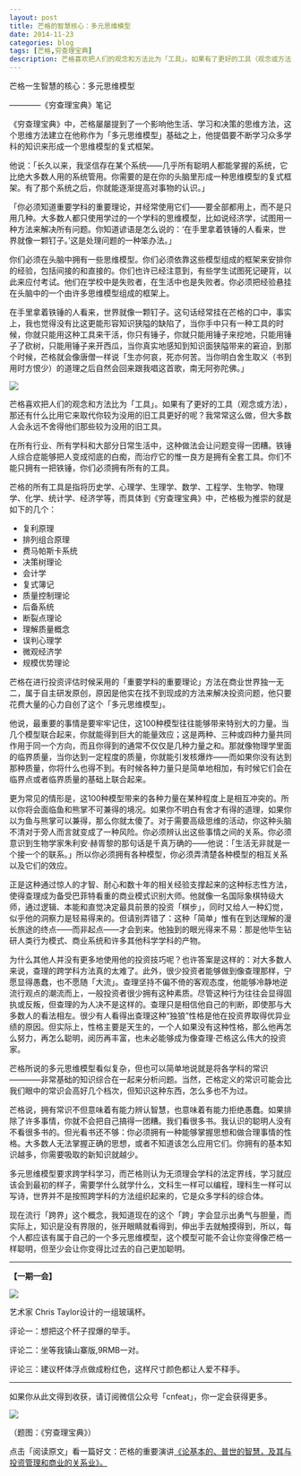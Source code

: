 ```yaml
---
layout: post
title: 芒格的智慧核心：多元思维模型
date: 2014-11-23
categories: blog
tags: [芒格,穷查理宝典]
description: 芒格喜欢把人们的观念和方法比为「工具」。如果有了更好的工具（观念或方法），那还有什么比用它来取代你较为没用的旧工具更好的呢？我常常这么做，但大多数人会永远不舍得他们那些较为没用的旧工具。这一篇读书笔记是《穷查理宝典》系列笔记中最重要的一篇，没有之一。
---
```



芒格一生智慧的核心：多元思维模型

————《穷查理宝典》笔记


《穷查理宝典》中，芒格屡屡提到了一个影响他生活、学习和决策的思维方法，这个思维方法建立在他称作为「多元思维模型」基础之上，他提倡要不断学习众多学科的知识来形成一个思维模型的复式框架。

他说：「长久以来，我坚信存在某个系统——几乎所有聪明人都能掌握的系统，它比绝大多数人用的系统管用。你需要的是在你的头脑里形成一种思维模型的复式框架。有了那个系统之后，你就能逐渐提高对事物的认识。」

「你必须知道重要学科的重要理论，并经常使用它们——要全部都用上，而不是只用几种。大多数人都只使用学过的一个学科的思维模型，比如说经济学，试图用一种方法来解决所有问题。你知道谚语是怎么说的：‘在手里拿着铁锤的人看来，世界就像一颗钉子。’这是处理问题的一种笨办法。」

你们必须在头脑中拥有一些思维模型。你们必须依靠这些模型组成的框架来安排你的经验，包括间接的和直接的。你们也许已经注意到，有些学生试图死记硬背，以此来应付考试。他们在学校中是失败者，在生活中也是失败者。你必须把经验悬挂在头脑中的一个由许多思维模型组成的框架上。 

在手里拿着铁锤的人看来，世界就像一颗钉子。这句话经常挂在芒格的口中，事实上，我也觉得没有比这更能形容知识狭隘的缺陷了，当你手中只有一种工具的时候，你就只能用这种工具来干活，你只有锤子，你就只能用锤子来挖地，只能用锤子了砍树，只能用锤子来开西瓜，当你真实地感知到知识面狭隘带来的窘迫，到那个时候，芒格就会像唐僧一样说「生亦何哀，死亦何苦。当你明白舍生取义（书到用时方恨少）的道理之后自然会回来跟我唱这首歌，南无阿弥陀佛。」

![](http://cnfeat.qiniudn.com/Image-000-11-20-10-41.png)

芒格喜欢把人们的观念和方法比为「工具」。如果有了更好的工具（观念或方法），那还有什么比用它来取代你较为没用的旧工具更好的呢？我常常这么做，但大多数人会永远不舍得他们那些较为没用的旧工具。

在所有行业、所有学科和大部分日常生活中，这种做法会让问题变得一团糟。铁锤人综合症能够把人变成彻底的白痴，而治疗它的惟一良方是拥有全套工具。你们不能只拥有一把铁锤，你们必须拥有所有的工具。

芒格的所有工具是指将历史学、心理学、生理学、数学、工程学、生物学、物理学、化学、统计学、经济学等，而具体到《穷查理宝典》中，芒格极为推崇的就是如下的几个：

- 复利原理
- 排列组合原理
- 费马帕斯卡系统
- 决策树理论
- 会计学
- 复式簿记
- 质量控制理论
- 后备系统
- 断裂点理论
- 理解质量概念
- 误判心理学
- 微观经济学
- 规模优势理论

芒格在进行投资评估时候采用的「重要学科的重要理论」方法在商业世界独一无二，属于自主研发原创，原因是他实在找不到现成的方法来解决投资问题，他只要花费大量的心力自创了这个「多元思维模型」。

他说，最重要的事情是要牢牢记住，这100种模型往往能够带来特别大的力量。当几个模型联合起来，你就能得到巨大的能量效应；这是两种、三种或四种力量共同作用于同一个方向，而且你得到的通常不仅仅是几种力量之和。那就像物理学里面的临界质量，当你达到一定程度的质量，你就能引发核爆炸——而如果你没有达到那种质量，你将什么也得不到。有时候各种力量只是简单地相加，有时候它们会在临界点或者临界质量的基础上联合起来。

更为常见的情形是，这100种模型带来的各种力量在某种程度上是相互冲突的。所以你将会面临鱼和熊掌不可兼得的境况。如果你不明白有舍才有得的道理，如果你以为鱼与熊掌可以兼得，那么你就太傻了。对于需要高级思维的活动，你这种头脑不清对于旁人而言就变成了一种风险。你必须辨认出这些事情之间的关系。你必须意识到生物学家朱利安·赫胥黎的那句话是千真万确的——他说：「生活无非就是一个接一个的联系。」所以你必须拥有各种模型，你必须弄清楚各种模型的相互关系以及它们的效应。

正是这种通过惊人的才智、耐心和数十年的相关经验支撑起来的这种标志性方法，使得查理成为备受巴菲特看重的商业模式识别大师。他就像一名国际象棋特级大师，通过逻辑、本能和直觉决定最具前景的投资「棋步」，同时又给人一种幻觉，似乎他的洞察力是轻易得来的。但请别弄错了：这种「简单」惟有在到达理解的漫长旅途的终点——而非起点——才会到来。他独到的眼光得来不易：那是他毕生钻研人类行为模式、商业系统和许多其他科学学科的产物。

为什么其他人并没有更多地使用他的投资技巧呢？也许答案是这样的：对大多数人来说，查理的跨学科方法真的太难了。此外，很少投资者能够做到像查理那样，宁愿显得愚蠢，也不愿随「大流」。查理坚持不偏不倚的客观态度，他能够冷静地逆流行观点的潮流而上，一般投资者很少拥有这种素质。尽管这种行为往往会显得固执或反叛，但查理的为人决不是这样的。查理只是相信他自己的判断，即使那与大多数人的看法相左。很少有人看得出查理这种“独狼”性格是他在投资界取得优异业绩的原因。但实际上，性格主要是天生的，一个人如果没有这种性格，那么他再怎么努力，再怎么聪明，阅历再丰富，也未必能够成为像查理·芒格这么伟大的投资家。

芒格所说的多元思维模型看似复杂，但也可以简单地说就是将各学科的常识————非常基础的知识综合在一起来分析问题。当然，芒格定义的常识可能会比我们眼中的常识会高好几个档次，但知识这种东西，怎么多也不为过。

芒格说，拥有常识不但意味着有能力辨认智慧，也意味着有能力拒绝愚蠢。如果排除了许多事情，你就不会把自己搞得一团糟。我们看很多书。我认识的聪明人没有不看很多书的。但光看书还不够：你必须拥有一种能够掌握思想和做合理事情的性格。大多数人无法掌握正确的思想，或者不知道该怎么应用它们。你拥有的基本知识越多，你需要吸取的新知识就越少。

多元思维模型要求跨学科学习，而芒格则认为无须理会学科的法定界线，学习就应该会到最初的样子，需要学什么就学什么，文科生一样可以编程，理科生一样可以写诗，世界并不是按照跨学科的方法组织起来的，它是众多学科的综合体。

现在流行「跨界」这个概念，我知道现在的这个「跨」字会显示出勇气与胆量，而实际上，知识是没有界限的，张开眼睛就看得到，伸出手去就触摸得到，所以，每个人都应该有属于自己的一个多元思维模型，这个模型可能不会让你变得像芒格一样聪明，但至少会让你变得比过去的自己更加聪明。

---

**【一期一会】**

![](http://cnfeat.qiniudn.com/8392d65d0bdb809.jpg_600x600.jpg)

艺术家 Chris Taylor设计的一组玻璃杯。

评论一：想把这个杯子捏爆的举手。

评论二：坐等我镇山寨版,9RMB一对。

评论三：建议杯体浮点做成粉红色，这样尺寸颜色都让人爱不释手。

----

如果你从此文得到收获，请订阅微信公众号「cnfeat」，你一定会获得更多。

![](http://cnfeat.qiniudn.com/signitrue-2014-11-15.jpg)

（题图：《穷查理宝典》）

点击「阅读原文」看一篇好文：芒格的重要演讲[《论基本的、普世的智慧，及其与投资管理和商业的关系业》。](http://book.douban.com/annotation/15914168/)







